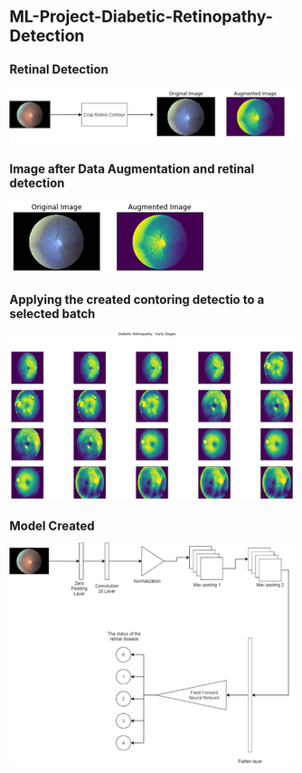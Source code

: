 # ML-Project-Diabetic-Retinopathy-Detection
## Retinal Detection
![](https://github.com/HashanEranga/ML-Project-Diabetic-Retinopathy-Detection/blob/master/img/cropRetinoContour.png)

## Image after Data Augmentation and retinal detection
![](https://github.com/HashanEranga/ML-Project-Diabetic-Retinopathy-Detection/blob/master/img/dataAugmentation.png)

## Applying the created contoring detectio to a selected batch
![](https://github.com/HashanEranga/ML-Project-Diabetic-Retinopathy-Detection/blob/master/img/DetinalDetection.png)

## Model Created
![](https://github.com/HashanEranga/ML-Project-Diabetic-Retinopathy-Detection/blob/master/img/Model.png)
